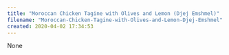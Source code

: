 ```yaml
---
title: "Moroccan Chicken Tagine with Olives and Lemon (Djej Emshmel)"
filename: "Moroccan-Chicken-Tagine-with-Olives-and-Lemon-Djej-Emshmel"
created: 2020-04-02 17:34:53
---
```

None
